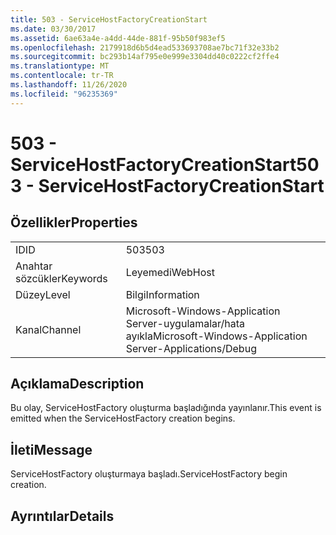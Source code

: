 ```yaml
---
title: 503 - ServiceHostFactoryCreationStart
ms.date: 03/30/2017
ms.assetid: 6ae63a4e-a4dd-44de-881f-95b50f983ef5
ms.openlocfilehash: 2179918d6b5d4ead533693708ae7bc71f32e33b2
ms.sourcegitcommit: bc293b14af795e0e999e3304dd40c0222cf2ffe4
ms.translationtype: MT
ms.contentlocale: tr-TR
ms.lasthandoff: 11/26/2020
ms.locfileid: "96235369"
---
```

# <a name="503---servicehostfactorycreationstart"></a><span data-ttu-id="5dad4-102">503 - ServiceHostFactoryCreationStart</span><span class="sxs-lookup"><span data-stu-id="5dad4-102">503 - ServiceHostFactoryCreationStart</span></span>

## <a name="properties"></a><span data-ttu-id="5dad4-103">Özellikler</span><span class="sxs-lookup"><span data-stu-id="5dad4-103">Properties</span></span>  
  
|||  
|-|-|  
|<span data-ttu-id="5dad4-104">ID</span><span class="sxs-lookup"><span data-stu-id="5dad4-104">ID</span></span>|<span data-ttu-id="5dad4-105">503</span><span class="sxs-lookup"><span data-stu-id="5dad4-105">503</span></span>|  
|<span data-ttu-id="5dad4-106">Anahtar sözcükler</span><span class="sxs-lookup"><span data-stu-id="5dad4-106">Keywords</span></span>|<span data-ttu-id="5dad4-107">Leyemedi</span><span class="sxs-lookup"><span data-stu-id="5dad4-107">WebHost</span></span>|  
|<span data-ttu-id="5dad4-108">Düzey</span><span class="sxs-lookup"><span data-stu-id="5dad4-108">Level</span></span>|<span data-ttu-id="5dad4-109">Bilgi</span><span class="sxs-lookup"><span data-stu-id="5dad4-109">Information</span></span>|  
|<span data-ttu-id="5dad4-110">Kanal</span><span class="sxs-lookup"><span data-stu-id="5dad4-110">Channel</span></span>|<span data-ttu-id="5dad4-111">Microsoft-Windows-Application Server-uygulamalar/hata ayıkla</span><span class="sxs-lookup"><span data-stu-id="5dad4-111">Microsoft-Windows-Application Server-Applications/Debug</span></span>|  
  
## <a name="description"></a><span data-ttu-id="5dad4-112">Açıklama</span><span class="sxs-lookup"><span data-stu-id="5dad4-112">Description</span></span>  

 <span data-ttu-id="5dad4-113">Bu olay, ServiceHostFactory oluşturma başladığında yayınlanır.</span><span class="sxs-lookup"><span data-stu-id="5dad4-113">This event is emitted when the ServiceHostFactory creation begins.</span></span>  
  
## <a name="message"></a><span data-ttu-id="5dad4-114">İleti</span><span class="sxs-lookup"><span data-stu-id="5dad4-114">Message</span></span>  

 <span data-ttu-id="5dad4-115">ServiceHostFactory oluşturmaya başladı.</span><span class="sxs-lookup"><span data-stu-id="5dad4-115">ServiceHostFactory begin creation.</span></span>  
  
## <a name="details"></a><span data-ttu-id="5dad4-116">Ayrıntılar</span><span class="sxs-lookup"><span data-stu-id="5dad4-116">Details</span></span>
